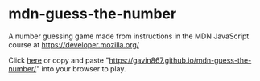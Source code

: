 # mdn-guess-the-number
A number guessing game made from instructions in the MDN JavaScript course at https://developer.mozilla.org/

Click [here](https://gavin867.github.io/mdn-guess-the-number/) or copy and paste "https://gavin867.github.io/mdn-guess-the-number/" into your browser to play.
